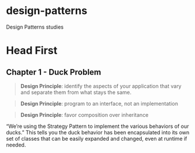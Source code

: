 # design-patterns
Design Patterns studies

# Head First

## Chapter 1 - Duck Problem

> **Design Principle**: identify the aspects of your application that vary and separate them from what stays the same.

> **Design Principle**: program to an interface, not an implementation

> **Design Principle**: favor composition over inheritance

“We’re using the Strategy Pattern to implement the various behaviors of our ducks.” This tells you the duck behavior has been encapsulated into its own set of classes that can be easily expanded and changed, even at runtime if needed.



